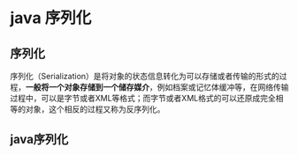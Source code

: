 # java 序列化

## 序列化

序列化（Serialization）是将对象的状态信息转化为可以存储或者传输的形式的过程，**一般将一个对象存储到一个储存媒介**，例如档案或记忆体缓冲等，在网络传输过程中，可以是字节或者XML等格式；而字节或者XML格式的可以还原成完全相等的对象，这个相反的过程又称为反序列化。

## java序列化